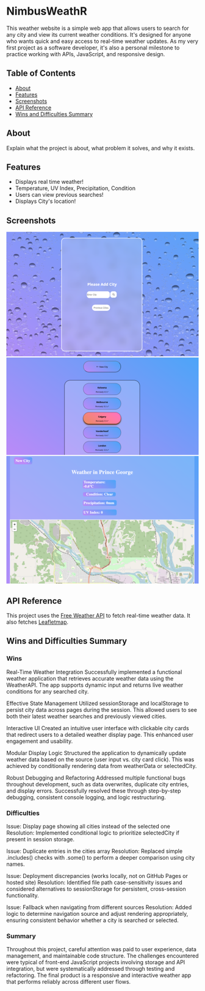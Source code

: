 # NimbusWeathR

This weather website is a simple web app that allows users to search for any city and view its current weather conditions.
It's designed for anyone who wants quick and easy access to real-time weather updates. 
As my very first project as a software developer, it's also a personal milestone to practice working with APIs, JavaScript, and responsive design.

## Table of Contents

- [About](#about)
- [Features](#features)
- [Screenshots](#screenshots)
- [API Reference](#api-reference)
- [Wins and Difficulties Summary](#summary)


## About

Explain what the project is about, what problem it solves, and why it exists.

## Features

- Displays real time weather!
- Temperature, UV Index, Precipitation, Condition
- Users can view previous searches!
- Displays City's location!

## Screenshots

![](images/Input-city.png)
![](images/Previous-page.png)
![](images/Display.png)

## API Reference

This project uses the [Free Weather API](https://www.weatherapi.com/) to fetch real-time weather data. It also fetches [Leafletmap](https://leafletjs.com/).

## Wins and Difficulties Summary

### Wins
Real-Time Weather Integration
Successfully implemented a functional weather application that retrieves accurate weather data using the WeatherAPI. The app supports dynamic input and returns live weather conditions for any searched city.

Effective State Management
Utilized sessionStorage and localStorage to persist city data across pages during the session. This allowed users to see both their latest weather searches and previously viewed cities.

Interactive UI
Created an intuitive user interface with clickable city cards that redirect users to a detailed weather display page. This enhanced user engagement and usability.

Modular Display Logic
Structured the application to dynamically update weather data based on the source (user input vs. city card click). This was achieved by conditionally rendering data from weatherData or selectedCity.

Robust Debugging and Refactoring
Addressed multiple functional bugs throughout development, such as data overwrites, duplicate city entries, and display errors.
Successfully resolved these through step-by-step debugging, consistent console logging, and logic restructuring.

### Difficulties
Issue: Display page showing all cities instead of the selected one
Resolution: Implemented conditional logic to prioritize selectedCity if present in session storage.

Issue: Duplicate entries in the cities array
Resolution: Replaced simple .includes() checks with .some() to perform a deeper comparison using city names.

Issue: Deployment discrepancies (works locally, not on GitHub Pages or hosted site)
Resolution: Identified file path case-sensitivity issues and considered alternatives to sessionStorage for persistent, cross-session functionality.

Issue: Fallback when navigating from different sources
Resolution: Added logic to determine navigation source and adjust rendering appropriately, ensuring consistent behavior whether a city is searched or selected.

### Summary
Throughout this project, careful attention was paid to user experience, data management, and maintainable code structure. 
The challenges encountered were typical of front-end JavaScript projects involving storage and API integration, but were systematically addressed through testing and refactoring. 
The final product is a responsive and interactive weather app that performs reliably across different user flows.

